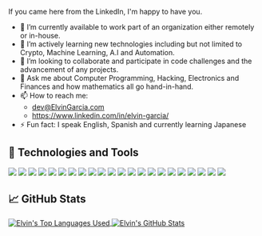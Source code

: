 
If you came here from the LinkedIn, I'm happy to have you. 

-    🔭 I’m currently available to work part of an organization either remotely or in-house.
-    🌱 I’m actively learning new technologies including but not limited to Crypto, Machine Learning, A.I and Automation.
-    👯 I’m looking to collaborate and participate in code challenges and the advancement of any projects.
-    💬 Ask me about Computer Programming, Hacking, Electronics and Finances and how mathematics all go hand-in-hand.
-    📫 How to reach me:
        - dev@ElvinGarcia.com
        - https://www.linkedin.com/in/elvin-garcia/
-   ⚡ Fun fact: I speak English, Spanish and currently learning Japanese

## 🔧 Technologies and Tools
![](https://img.shields.io/badge/-JavaScript-F7DF1E?logo=javascript&logoColor=white)
![](https://img.shields.io/badge/-React-61DAFB?logo=react&logoColor=white)
![](https://img.shields.io/badge/-HTML5-E34F26?logo=html5&logoColor=white)
![](https://img.shields.io/badge/-CSS3-1572B6?logo=css3&logoColor=white)
![](https://img.shields.io/badge/-Redux-764ABC?logo=redux&logoColor=white)
![](https://img.shields.io/badge/-jQuery-0769AD?logo=jquery&logoColor=white)
![](https://img.shields.io/badge/-NodeJS-339933?logo=node.js&logoColor=white)
![](https://img.shields.io/badge/-Express-000000?logo=express&logoColor=white)
![](https://img.shields.io/badge/-MySQL-4479A1?logo=mysql&logoColor=white)
![](https://img.shields.io/badge/-MongoDB-47A248?logo=mongodb&logoColor=white)
![](https://img.shields.io/badge/-PostgreSQL-336791?logo=postgresql&logoColor=white)
![](https://img.shields.io/badge/-SQLite-003B57?logo=sqlite&logoColor=white)
![](https://img.shields.io/badge/-Jest-C21325?logo=jest&logoColor=white)
![](https://img.shields.io/badge/-Heroku-430098?logo=heroku&logoColor=white)
![](https://img.shields.io/badge/-NGINX-009639?logo=nginx&logoColor=white)
![](https://img.shields.io/badge/-AWS-232F3E?logo=amazon-aws&logoColor=white)
![](https://img.shields.io/badge/-NewRelic-008C99?logo=new-relic&logoColor=white)
![](https://img.shields.io/badge/-VisualStudioCode-007ACC?logo=visual-studio-code&logoColor=white)
![](https://img.shields.io/badge/-Git-F05032?logo=git&logoColor=white)
![](https://img.shields.io/badge/-GitHub-181717?logo=github&logoColor=white)
![](https://img.shields.io/badge/-Trello-0079BF?logo=trello&logoColor=white)
![](https://img.shields.io/badge/-Slack-4A154B?logo=slack&logoColor=white)

## &#x1f4c8; GitHub Stats

<a href="https://github.com/ElvinGarcia/ElvinGarcia">
  <img align="center" src="https://github-readme-stats.vercel.app/api/top-langs/?username=ElvinGarcia&hide=ruby&theme=dark" alt="Elvin's Top Languages Used" />
</a>

<a href="https://github.com/ElvinGarcia/ElvinGarcia">
  <img align="center" src="https://github-readme-stats.vercel.app/api?username=ElvinGarcia&count_private=true&show_icons=true&theme=dark" alt="Elvin's GitHub Stats" />
</a>
<!-- [![Readme Card](https://github-readme-stats.vercel.app/api/pin/?username=ElvinGarcia&repo=Hangman)](https://github.com/anuraghazra/github-readme-stats) -->

<!--


